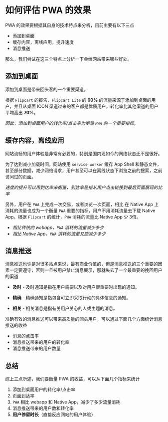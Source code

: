 # 如何评估 PWA 的效果

PWA 的效果要根据其自身的技术特点来分析，目前主要有以下三点

* 添加到桌面
* 缓存内容，离线应用，提升速度
* 消息推送

那么，我们尝试在这三个特点上分析一下会给网站带来哪些好处。

## 添加到桌面

添加到桌面是带来回头客的一个重要渠道。

根据 `Flipcart` 的报告，`Flipcart Lite` 的 **60%** 的流量来源于添加到桌面的用户，并且从桌面 ICON 渠道过来的客户都是优质用户，转化率比其他渠道的用户平均高出 **70%**。

*因此，添加到桌面用户的转化率/点击率为衡量 `PWA` 的一个重要指标*。

## 缓存内容，离线应用

网站流畅的用户体验是非常有必要的，特别是国内现如今的网络状态还不是很好。

为了达到减小加载时间，网站使用 `service worker` 缓存 App Shell 和静态文件，甚至部分数据，减少网络请求，用户甚至可以在离线状态下浏览之前的搜索，之前访问过的页面。

*速度的提升可以用到达率来衡量，到达率是指从用户点击链接到最后页面展现的比率*

另外，用户在 `PWA` 上完成一次交易，或者浏览一次页面，相比 在 Native App 上消耗的流量也成为一个衡量 `PWA` 重要的指标，用户不用消耗流量去下载 Native App。根据 `Flipcart` 的统计，`PWA` 消耗的流量比 Native App 少 3倍。

* *相比传统的 webapp，`PWA` 消耗的流量减少多少*
* *相比 Native App，`PWA` 消耗的流量又能减少多少*

## 消息推送

消息推送也许是对很多站点来说，最有商业价值的，但是消息推送的三个重要的因素一定要遵守，否则一旦被用户禁止消息展示，那就失去了一个最重要的挽回用户的渠道

* **及时** - 及时通知是指在用户需要以及对用户很重要时出现的通知。

* **精确** - 精确通知是指包含可立即采取行动的具体信息的通知。

* **相关** - 相关消息是指有关用户关心的人或主题的消息。

准确有效的消息推送可以带来高质量的回头用户，可以通过下面几个方面统计消息推送的收益

* 消息的点击率
* 消息推送带来的用户的转化率
* 消息推送带来的用户数量


## 总结

综上三点所述，我们要衡量 PWA 的收益，可以从下面几个指标来统计

1. 添加到桌面用户的转化率/点击率
2. 页面到达率
3. `PWA` 相比 webapp 和 Native App，减少了多少流量消耗
4. 消息推送带来的用户数和转化率
5. **用户停留时长**（直接反应网站的用户体验）


